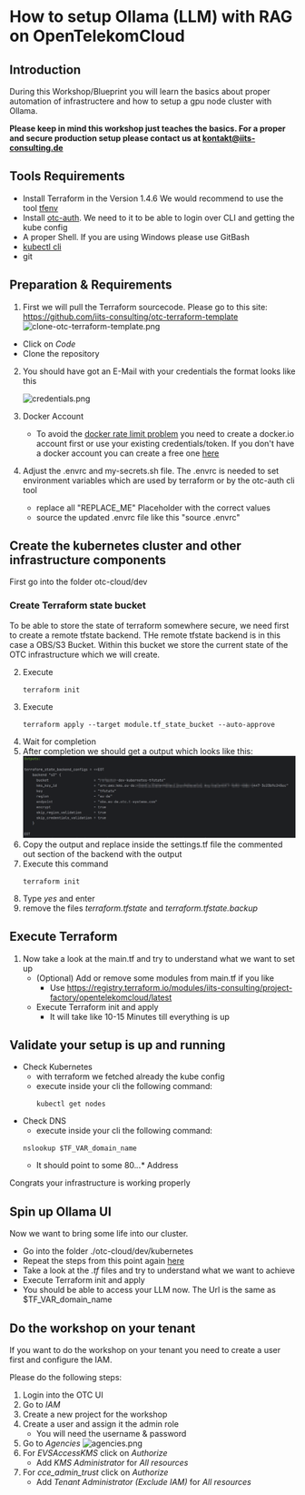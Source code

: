 # How to setup Ollama (LLM) with RAG on OpenTelekomCloud

## Introduction

During this Workshop/Blueprint you will learn the basics about proper automation of infrastructere and how to setup a gpu node cluster with Ollama.

**Please keep in mind this workshop just teaches the basics. For a proper and secure production setup please contact us at kontakt@iits-consulting.de**

## Tools Requirements

* Install Terraform in the Version 1.4.6 We would recommend to use the tool [tfenv](https://github.com/tfutils/tfenv)
* Install [otc-auth](https://github.com/iits-consulting/otc-auth). We need to it to be able to login over CLI and getting the kube config
* A proper Shell. If you are using Windows please use GitBash
* [kubectl cli](https://kubernetes.io/de/docs/tasks/tools/install-kubectl)
* git

## Preparation & Requirements
1. First we will pull the Terraform sourcecode. Please go to this site: https://github.com/iits-consulting/otc-terraform-template
      ![clone-otc-terraform-template.png](documentation%2Fclone-otc-terraform-template.png)
  * Click on _Code_
  * Clone the repository 
2. You should have got an E-Mail with your credentials the format looks like this

   ![credentials.png](documentation%2Fcredentials.png)
3. Docker Account 
   * To avoid the [docker rate limit problem](https://docs.docker.com/docker-hub/download-rate-limit/#:~:text=Docker%20Hub%20limits%20the%20number,pulls%20per%206%20hour%20period) you need to create a docker.io account first or use your existing credentials/token. 
       If you don't have a docker account you can create a free one [here](https://hub.docker.com/signup/)
4. Adjust the .envrc and my-secrets.sh file. The .envrc is needed to set environment variables which are used by terraform or by the otc-auth cli tool
   * replace all "REPLACE_ME" Placeholder with the correct values
   * source the updated .envrc file like this "source .envrc"

## Create the kubernetes cluster and other infrastructure components

First go into the folder otc-cloud/dev

### Create Terraform state bucket

To be able to store the state of terraform somewhere secure, we need first to create a remote tfstate backend.
THe remote tfstate backend is in this case a OBS/S3 Bucket. Within this bucket we store the current state of the OTC infrastructure which we will create.

2. Execute 
      ```shell
      terraform init
      ```
3. Execute
      ```shell
      terraform apply --target module.tf_state_bucket --auto-approve
      ```
4. Wait for completion
5. After completion we should get a output which looks like this:
   ![terraform-output-remote-state.png](documentation%2Fterraform-output-remote-state.png)
6. Copy the output and replace inside the settings.tf file the commented out section of the backend with the output
7. Execute this command
      ```shell
   terraform init
      ```
8. Type _yes_ and enter
9. remove the files _terraform.tfstate_ and _terraform.tfstate.backup_

## Execute Terraform
1. Now take a look at the main.tf and try to understand what we want to set up
    - (Optional) Add or remove some modules from main.tf if you like
        - Use https://registry.terraform.io/modules/iits-consulting/project-factory/opentelekomcloud/latest
   - Execute Terraform init and apply
       - It will take like 10-15 Minutes till everything is up

## Validate your setup is up and running
  * Check Kubernetes
    * with terraform we fetched already the kube config
    * execute inside your cli the following command:
      ```shell
      kubectl get nodes
      ```
  * Check DNS
    * execute inside your cli the following command:
    ```shell
    nslookup $TF_VAR_domain_name 
    ```
    * It should point to some 80.*.*.* Address

Congrats your infrastructure is working properly

## Spin up Ollama UI

Now we want to bring some life into our cluster.

- Go into the folder ./otc-cloud/dev/kubernetes
- Repeat the steps from this point again [here](#create-terraform-state-bucket)
- Take a look at the _.tf_ files and try to understand what we want to achieve
- Execute Terraform init and apply
- You should be able to access your LLM now. The Url is the same as $TF_VAR_domain_name


## Do the workshop on your tenant

If you want to do the workshop on your tenant you need to create a user first and configure the IAM. 

Please do the following steps:

1. Login into the OTC UI
2. Go to _IAM_
3. Create a new project for the workshop
4. Create a user and assign it the admin role
    * You will need the username & password
5. Go to _Agencies_ ![agencies.png](documentation%2Fagencies.png)
6. For _EVSAccessKMS_ click on _Authorize_
   * Add _KMS Administrator_ for _All resources_
7. For _cce_admin_trust_ click on _Authorize_
    * Add _Tenant Administrator (Exclude IAM)_ for _All resources_

